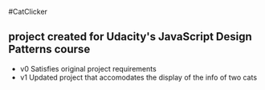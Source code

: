 #CatClicker
## project created for Udacity's JavaScript Design Patterns course

* v0 Satisfies original project requirements
* v1 Updated project that accomodates the display of the info of two cats